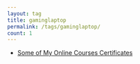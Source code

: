```yaml
---
layout: tag
title: gaminglaptop
permalink: /tags/gaminglaptop/
count: 1
---
```


- [Some of My Online Courses Certificates](https://samirpaulb.github.io/blog-jekyll/posts/some-of-my-online-courses-certificates/)
